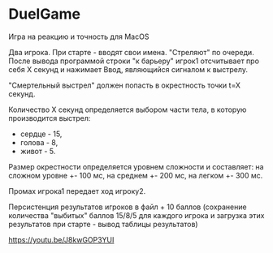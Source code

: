 # DuelGame

Игра на реакцию и точность для MacOS

Два игрока. При старте - вводят свои имена.
"Стреляют" по очереди.
После вывода программой строки "к барьеру" игрок1 отсчитывает про себя X секунд и нажимает Ввод, являющийся сигналом к выстрелу.
     
"Смертельный выстрел" должен попасть в окрестность точки t=X секунд.
     
Количество X секунд определяется выбором части тела, в которую производится выстрел:
    
  - сердце - 15,
  - голова - 8,
  - живот - 5.
     
Размер окрестности определяется уровнем сложности и составляет:
на сложном уровне +\- 100 мс,
на среднем +\- 200 мс,
на легком +\- 300 мс.

Промах игрока1 передает ход игроку2.

Персистенция результатов игроков в файл + 10 баллов 
(сохранение количества "выбитых" баллов 15/8/5 для каждого игрока и загрузка этих результатов при старте - вывод таблицы результатов)

https://youtu.be/J8kwGOP3YUI
